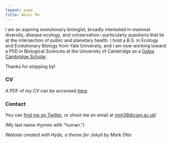 ```yaml
---
layout: page
title: About Me
---
```


I am an aspiring evolutionary biologist, broadly interested in mammal diversity, disease ecology, and conservation--particularly questions that lie at the intersection of public and planetary health. I hold a B.S. in Ecology and Evolutionary Biology from Yale University, and I am now working toward a PhD in Biological Sciences at the University of Cambridge as a <a href="https://www.gatescambridge.org/biography/18513/" target="_blank">Gates Cambridge Scholar</a>.

Thanks for stopping by!

### CV

A PDF of my CV can be accessed <a href="https://mayajuman.github.io/CV/MayaJumanCVAug24.pdf" target="_blank">here</a>.

### Contact

You can <a href="https://twitter.com/mayajuman" target="_blank">find me on Twitter</a>, or shoot me an email at <a href="mailto:mmj38@cam.ac.uk">mmj38@cam.ac.uk</a>!

(My last name rhymes with "human.")

*Website created with Hyde, a theme for Jekyll by Mark Otto*
